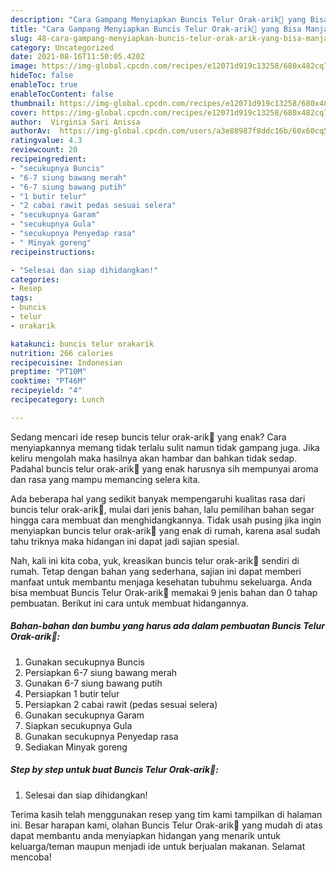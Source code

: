 ```yaml
---
description: "Cara Gampang Menyiapkan Buncis Telur Orak-arik🥗 yang Bisa Manjain Lidah"
title: "Cara Gampang Menyiapkan Buncis Telur Orak-arik🥗 yang Bisa Manjain Lidah"
slug: 48-cara-gampang-menyiapkan-buncis-telur-orak-arik-yang-bisa-manjain-lidah
category: Uncategorized
date: 2021-08-16T11:50:05.420Z
image: https://img-global.cpcdn.com/recipes/e12071d919c13258/680x482cq70/buncis-telur-orak-arik-foto-resep-utama.jpg
hideToc: false
enableToc: true
enableTocContent: false
thumbnail: https://img-global.cpcdn.com/recipes/e12071d919c13258/680x482cq70/buncis-telur-orak-arik-foto-resep-utama.jpg
cover: https://img-global.cpcdn.com/recipes/e12071d919c13258/680x482cq70/buncis-telur-orak-arik-foto-resep-utama.jpg
author:  Virginia Sari Anissa
authorAv:  https://img-global.cpcdn.com/users/a3e88987f8ddc16b/60x60cq50/avatar.jpg
ratingvalue: 4.3
reviewcount: 20
recipeingredient:
- "secukupnya Buncis"
- "6-7 siung bawang merah"
- "6-7 siung bawang putih"
- "1 butir telur"
- "2 cabai rawit pedas sesuai selera"
- "secukupnya Garam"
- "secukupnya Gula"
- "secukupnya Penyedap rasa"
- " Minyak goreng"
recipeinstructions:

- "Selesai dan siap dihidangkan!"
categories:
- Resep
tags:
- buncis
- telur
- orakarik

katakunci: buncis telur orakarik 
nutrition: 266 calories
recipecuisine: Indonesian
preptime: "PT10M"
cooktime: "PT46M"
recipeyield: "4"
recipecategory: Lunch

---
```



Sedang mencari ide resep buncis telur orak-arik🥗 yang enak? Cara menyiapkannya memang tidak terlalu sulit namun tidak gampang juga. Jika keliru mengolah maka hasilnya akan hambar dan bahkan tidak sedap. Padahal buncis telur orak-arik🥗 yang enak harusnya sih mempunyai aroma dan rasa yang mampu memancing selera kita.




Ada beberapa hal yang sedikit banyak mempengaruhi kualitas rasa dari buncis telur orak-arik🥗, mulai dari jenis bahan, lalu pemilihan bahan segar hingga cara membuat dan menghidangkannya. Tidak usah pusing jika ingin menyiapkan buncis telur orak-arik🥗 yang enak di rumah, karena asal sudah tahu triknya maka hidangan ini dapat jadi sajian spesial.


Nah, kali ini kita coba, yuk, kreasikan buncis telur orak-arik🥗 sendiri di rumah. Tetap dengan bahan yang sederhana, sajian ini dapat memberi manfaat untuk membantu menjaga kesehatan tubuhmu sekeluarga. Anda bisa membuat Buncis Telur Orak-arik🥗 memakai 9 jenis bahan dan 0 tahap pembuatan. Berikut ini cara untuk membuat hidangannya.

<!--inarticleads1-->

##### Bahan-bahan dan bumbu yang harus ada dalam pembuatan Buncis Telur Orak-arik🥗:

1. Gunakan secukupnya Buncis
1. Persiapkan 6-7 siung bawang merah
1. Gunakan 6-7 siung bawang putih
1. Persiapkan 1 butir telur
1. Persiapkan 2 cabai rawit (pedas sesuai selera)
1. Gunakan secukupnya Garam
1. Siapkan secukupnya Gula
1. Gunakan secukupnya Penyedap rasa
1. Sediakan  Minyak goreng




<!--inarticleads2-->

##### Step by step untuk buat Buncis Telur Orak-arik🥗:


1. Selesai dan siap dihidangkan!



Terima kasih telah menggunakan resep yang tim kami tampilkan di halaman ini. Besar harapan kami, olahan Buncis Telur Orak-arik🥗 yang mudah di atas dapat membantu anda menyiapkan hidangan yang menarik untuk keluarga/teman maupun menjadi ide untuk berjualan makanan. Selamat mencoba!
